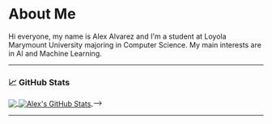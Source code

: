 # About Me
Hi everyone, my name is Alex Alvarez and I'm a student at Loyola Marymount University majoring in Computer Science. My main interests are in AI and Machine Learning.

---

<!--
**alexcarl98/alexcarl98** is a ✨ _special_ ✨ repository because its `README.md` (this file) appears on your GitHub profile.

Here are some ideas to get you started:

- 🔭 I’m currently working on ...
- 👯 I’m looking to collaborate on ...
- 🤔 I’m looking for help with ...
- 💬 Ask me about ...
- 📫 How to reach me: ...
- 😄 Pronouns: ...
- ⚡ Fun fact: ...
-->
 

### 📈 GitHub Stats
<a href="https://github.com/alexcarl98?tab=repositories">
  <img align="center" src="https://github-readme-stats.vercel.app/api/top-langs/?username=alexcarl98&theme=nightowl&langs_count=3&hide=html" />
</a>
<a href="https://github.com/alexcarl98/alexcarl98">
  <img align="center" src="https://github-readme-stats.vercel.app/api?username=alexcarl98" alt="Alex's GitHub Stats" />
</a> -->

---
<!-- <a href="https://github.com/alexcarl98/bang">
  <img align="center" src="https://github-readme-stats.vercel.app/api/pin/?username=alexcarl98&repo=bang&theme=nightowl" />
</a>
<a href="https://github.com/alexcarl98/CMSI2120">
  <img align="center" src="https://github-readme-stats.vercel.app/api/pin/?username=alexcarl98&repo=CMSI2120&theme=nightowl" />
</a>
<a href="https://github.com/alexcarl98/CMSI2210">
  <img align="center" src="https://github-readme-stats.vercel.app/api/pin/?username=alexcarl98&repo=CMSI2210&theme=nightowl" />
</a>


---
## 🌱 Projects from current coursework
- Compilers: [Rat Language](https://github.com/conda-language/rat)
- Mobile Application Development: [FeastBeast]()
- Game Design: [Ring Runner](https://github.com/alexcarl98/Ring_Runner)


## Pet Projects
- [EnhancedLaneVision](https://github.com/alexcarl98/EnhancedLaneVision)
- 
